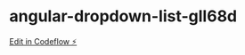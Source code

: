 # angular-dropdown-list-gll68d

[Edit in Codeflow ⚡️](https://stackblitz.com/~/github.com/sindhujakarinki/angular-dropdown-list-gll68d)